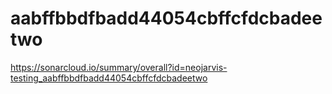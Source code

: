 # aabffbbdfbadd44054cbffcfdcbadeetwo
https://sonarcloud.io/summary/overall?id=neojarvis-testing_aabffbbdfbadd44054cbffcfdcbadeetwo
